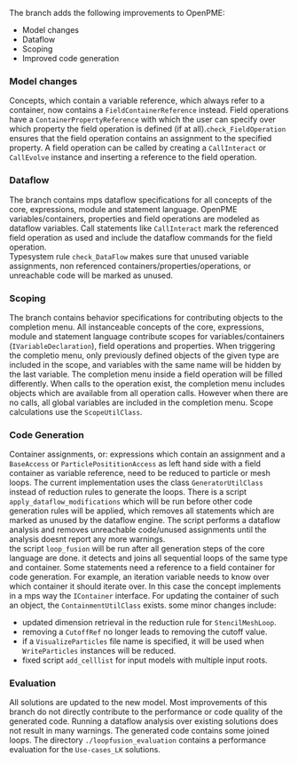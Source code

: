 The branch adds the following improvements to OpenPME:
- Model changes
- Dataflow
- Scoping
- Improved code generation
### Model changes
Concepts, which contain a variable reference, which always refer to a container, now contains a `FieldContainerReference` instead. Field operations  have a `ContainerPropertyReference` with which the user can specify over which property the field operation is defined (if at all).`check_FieldOperation` ensures that the field operation contains an assignment to the specified property. A field operation can be called by creating a `CallInteract` or `CallEvolve` instance and inserting a reference to the field operation.
### Dataflow
The branch contains mps dataflow specifications for all concepts of the core, expressions, module and statement language.
OpenPME variables/containers, properties and field operations are modeled as dataflow variables. Call statements like `CallInteract` mark the referenced field operation as used and include the dataflow commands for the field operation.   
Typesystem rule `check_DataFlow` makes sure that unused variable assignments, non referenced containers/properties/operations, or unreachable code will be marked as unused.
### Scoping
The branch contains behavior specifications for contributing objects to the completion menu.
All instanceable concepts of the core, expressions, module and statement language contribute scopes for variables/containers (`IVariableDeclaration`), field operations and properties.
When triggering the completio menu, only previously defined objects of the given type are included in the scope, and variables with the same name will be hidden by the last variable.
The completion menu inside a field operation will be filled differently. When calls to the operation exist, the completion menu includes objects which are available from all operation calls. However when there are no calls, all global variables are included in the completion menu. Scope calculations use the `ScopeUtilClass`.
### Code Generation
Container assignments, or: expressions which contain an assignment and a `BaseAccess` or `ParticlePosititionAccess` as left hand side with a field container as variable reference, need to be reduced to particle or mesh loops. The current implementation uses the class `GeneratorUtilClass` instead of reduction rules to generate the loops.
There is a script `apply_dataflow_modifications` which will be run before other code generation rules will be applied, which removes all statements which are marked as unused by the dataflow engine. The script performs a dataflow analysis and removes unreachable code/unused assignments until the analysis doesnt report any more warnings.  
the script `loop_fusion` will be run after all generation steps of the core language are done. it detects and joins all sequential loops of the same type and container.
Some statements need a reference to a field container for code generation. For example, an iteration variable needs to know over which container it should iterate over. In this case the concept implements in a mps way the `IContainer` interface. For updating the container of such an object, the `ContainmentUtilClass` exists. 
some minor changes include:
- updated dimension retrieval in the reduction rule for `StencilMeshLoop`.
- removing a `CutoffRef` no longer leads to removing the cutoff value.
- if a `VisualizeParticles` file name is specified, it will be used when `WriteParticles` instances will be reduced.
- fixed script `add_celllist` for input models with multiple input roots.
### Evaluation
All solutions are updated to the new model. Most improvements of this branch do not directly contribute to the performance or code quality of the generated code.
Running a dataflow analysis over existing solutions does not result in many warnings. The generated code contains some joined loops. The directory `./loopfusion_evaluation` contains a performance evaluation for the `Use-cases_LK` solutions.
